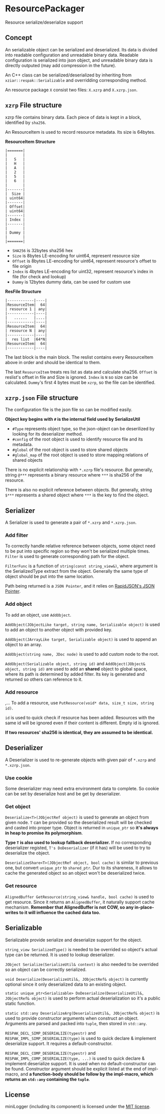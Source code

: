 # ResourcePackager

Resource serialize/deserialize support

## Concept

An serializable object can be serialized and deserialized. Its data is divided into readable configuration and unreadable binary data. Readable configuration is serialized into json object, and unreadable binary data is directly outputed (may add compression in the future).

An C++ class can be serialized/deserialized by inheriting from `xziar::respak::Serializable` and overridding corresponding method. 

An resource package `X` consist two files: `X.xzrp` and `X.xzrp.json`.

## `xzrp` File structure

xzrp file contains binary data. Each piece of data is kept in a block, identified by `sha256`.

An ResourceItem is used to record resource metadata. Its size is 64bytes. 

**ResourceItem Structure**
```
|=======|
|       |
|   S   |
|   H   |
|   A   |
|   2   |
|   5   |
|   6   |
|       |
|-------|
|  Size |
| uint64|
|-------|
| Offset|
| uint64|
|-------|
| Index |
|-------|
|       |
| Dummy |
|       |
|=======|
```
* `SHA256` is 32bytes sha256 hex
* `Size` is 8bytes LE-encoding for uint64, represent resource size
* `Offset` is 8bytes LE-encoding for uint64, represent resource's offset to file origin
* `Index` is 4bytes LE-encoding for uint32, represent resource's index in file (for check and lookup)
* `Dummy` is 12bytes dummy data, can be used for custom use 

**ResFile Structure**
```  
|------------|----| 
|ResourceItem|  64|  
| resource 1 | any|  
|------------|----|  
|   ......   |....|
|------------|----|
|ResourceItem|  64|  
| resource N | any|  
|------------|----|
|  res list  |64*N|  
|ResourceItem|  64|  
|------------|----|
```

The last block is the main block. The reslist contains every ResourceItem above in order and should be identical to them. 

The last `ResourceItem` treats res list as data and calculate sha256. `Offset` is reslist's offset in file and Size is ignored. `Index` is `N` so size can be calculated. `Dummy`'s first 4 bytes must be `xzrp`, so the file can be identified.

## `xzrp.json` File structure

The configuration file is the json file so can be modified easily.

**Object key begins with `#` is the internal field used by SerializeUtil**
* `#Type` represents object type, so the json-object can be deserilized by looking for its deserializer method.
* `#config` of the root object is used to identify resource file and its metadata.
* `#global` of the root object is used to store shared objects
* `#global_map` of the root object is used to store mapping relations of shared objects

There is no explicit relationship with `*.xzrp` file's resource. But generally, string `@***` represents a binary resource where `***` is sha256 of the resource.

There is also no explicit reference between objects. But generally, string `$***` represents a shared object where `***` is the key to find the object.

## Serializer

A Serializer is used to generate a pair of `*.xzrp` and `*.xzrp.json`. 

### Add filter

To correctly handle relative reference between objects, some object need to be put into specific region so they won't be serialized multiple times. `Filter` is used to generate corresponding path for the object.

`FilterFunc` is a function of `string(const string_view&)`, where argument is the SerializedType extract from the object. Generally the same type of object should be put into the same location.

Path being returned is a `JSON Pointer`, and it relies on [RapidJSON's JSON Pointer](http://rapidjson.org/zh-cn/md_doc_pointer_8zh-cn.html).

### Add object

To add an object, use `AddObject`.

`AddObject(JObjectLike target, string name, Serializable object)` is used to add an object to another object with provided key.

`AddObject(JArrayLike target, Serializable object)` is used to append an object to an array.

`AddObject(string name, JDoc node)` is used to add custom node to the root.

`AddObject(Serializable object, string id)` and `AddObject(JObject& object, string id)` are used to add an **shared** object to global space, where its path is determined by added filter. Its key is generated and returned so others can reference to it.

### Add resource
,...
To add a resource, use `PutResource(void* data, size_t size, string id)`.

`id` is used to quick check if resource has been added. Resources with the same id will be ignored even if their content is different. Empty id is ignored.

**If two resources' sha256 is identical, they are assumed to be identical.**

## Deserializer

A Deserializer is used to re-generate objects with given pair of `*.xzrp` and `*.xzrp.json`. 

### Use cookie

Some deserializer may need extra environment data to complete. So cookie can be set by deserialize host and be get by deserializer.

### Get object

`Deserialize<T>(JObjectRef object)` is used to generate an object from given node. `T` can be provided so the deserialized result will be checked and casted into proper type. Object is returned in `unique_ptr` so **it's always in heap to promise its polymorphism**.

**Type `T` is also used to lookup fallback deserializer.** If no corresponding deserializer registed, `T's DoDeserializer` (if it has) will be used to try to deserialize the object.

`DeserializeShare<T>(JObjectRef object, bool cache)` is similar to previous one, but convert `unique_ptr` to `shared_ptr`. Dur to its shareness, it allows to cache the generated object so an object won't be deserialized twice.

### Get resource

`AlignedBuffer GetResource(string_view& handle, bool cache)` is used to get resource. Since it returns an `AlignedBuffer`, it naturally support cache mechanism. **Remember that AlignedBuffer is not COW, so any in-place-writes to it will influence the cached data too.**

## Serializable

Serializable provide serialize and deserialize support for the object.

`string_view SerializedType()` is needed to be overrided so object's actual type can be returned. It is used to lookup deserializer.

`JObject Serialize(SerializeUtil& context)` is also needed to be overrided so an object can be correctly serialized.

`void Deserialize(DeserializeUtil&, JObjectRef& object)` is currently optional since it only deserialized data to an existing object.

`static unique_ptr<Serializable> DoDeserialize(DeserializeUtil&, JObjectRef& object)` is used to perform actual deserialization so it's a public static function.

`static std::any DeserializeArg(DeserializeUtil&, JObjectRef& object)` is used to provide constructor arguments when construct an object. Arguments are parsed and packed into `tuple`, then stored in `std::any`.

`RESPAK_DECL_SIMP_DESERIALIZE(typestr)` and `RESPAK_IMPL_SIMP_DESERIALIZE(type)` is used to quick declare & implement deserialize support. It requires a default-constructor.

`RESPAK_DECL_COMP_DESERIALIZE(typestr)` and `RESPAK_IMPL_COMP_DESERIALIZE(type, ...)` is used to quick declare & implement deserialize support. It is used when no default-constructor can be found. Constructor argument should be explicit listed at the end of impl-macro, and **a function-body should be follow by the impl-macro, which returns an `std::any` containing the `tuple`**.

## License

miniLogger (including its component) is licensed under the [MIT license](../../License.txt).
